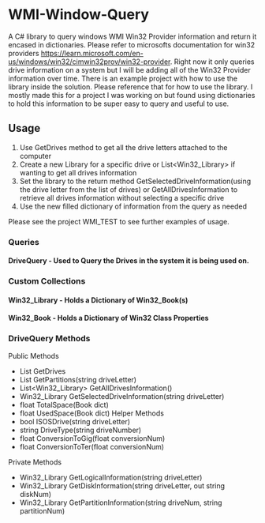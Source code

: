 # WMI-Window-Query
A C# library to query windows WMI Win32 Provider information and return it encased in dictionaries. Please refer to microsofts documentation for win32 providers https://learn.microsoft.com/en-us/windows/win32/cimwin32prov/win32-provider. Right now it only queries drive information on a system but I will be adding all of the Win32 Provider information over time. There is an example project with how to use the library inside the solution. Please reference that for how to use the library. I mostly made this for a project I was working on but found using dictionaries to hold this information to be super easy to query and useful to use.

## Usage
1. Use GetDrives method to get all the drive letters attached to the computer
2. Create a new Library for a specific drive or List<Win32_Library> if wanting to get all drives information
3. Set the library to the return method GetSelectedDriveInformation(using the drive letter from the list of drives) or GetAllDrivesInformation to retrieve all drives information without selecting a specific drive
4. Use the new filled dictionary of information from the query as needed

Please see the project WMI_TEST to see further examples of usage.

### Queries

#### DriveQuery - Used to Query the Drives in the system it is being used on.


### Custom Collections
#### Win32_Library - Holds a Dictionary of Win32_Book(s)

#### Win32_Book - Holds a Dictionary of Win32 Class Properties


### DriveQuery Methods
Public Methods
- List<string> GetDrives
- List<string> GetPartitions(string driveLetter)
- List<Win32_Library> GetAllDrivesInformation()
- Win32_Library GetSelectedDriveInformation(string driveLetter)
- float TotalSpace(Book dict)
- float UsedSpace(Book dict)
Helper Methods
- bool ISOSDrive(string driveLetter)
- string DriveType(string driveNumber)
- float ConversionToGig(float conversionNum)
- float ConversionToTer(float conversionNum)

Private Methods
- Win32_Library GetLogicalInformation(string driveLetter)
- Win32_Library GetDiskInformation(string driveLetter, out string diskNum)
- Win32_Library GetPartitionInformation(string driveNum, string partitionNum)
